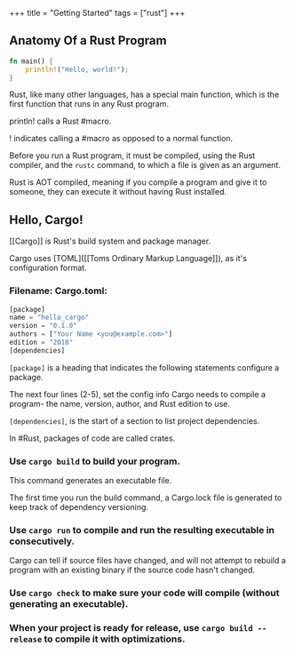 +++
title = "Getting Started"
tags = ["rust"]
+++

## Anatomy Of a Rust Program

```Rust
fn main() {
	println!("Hello, world!");
}
```
Rust, like many other languages, has a special main function, which is the first function that runs in any Rust program.

println! calls a Rust #macro. 

! indicates calling a #macro as opposed to a normal function.

Before you run a Rust program, it must be compiled, using the Rust compiler, and the `rustc` command, to which a file is given as an argument.

Rust is AOT compiled, meaning if you compile a program and give it to someone, they can execute it without having Rust installed.

## Hello, Cargo!

[[Cargo]] is Rust's build system and package manager.

Cargo uses [TOML]([[Toms Ordinary Markup Language]]), as it's configuration format.

### Filename: Cargo.toml:

```Rust
[package]
name = "hello_cargo"
version = "0.1.0"
authors = ["Your Name <you@example.com>"]
edition = "2018"
[dependencies]
```

`[package]` is a heading that indicates the following statements configure a package.

The next four lines (2-5), set the config info Cargo needs to compile a program- the name, version, author, and Rust edition to use.

`[dependencies]`, is the start of a section to list project dependencies. 

In #Rust, packages of code are called crates.  

### __Use__ `cargo build` __to build your program.__

This command generates an executable file.

The first time you run the build command, a Cargo.lock file is generated to keep track of dependency versioning.

### __Use__ `cargo run` __to compile and run the resulting executable in consecutively.__

Cargo can tell if source files have changed, and will not attempt to rebuild a program with an existing binary if the source code hasn't changed.

### __Use__ `cargo check` to __make sure your code will compile (without generating an executable).__

### When your project is ready for release, use `cargo build --release` to compile it with optimizations.

